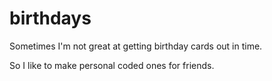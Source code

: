 # birthdays
Sometimes I'm not great at getting birthday cards out in time.

So I like to make personal coded ones for friends.